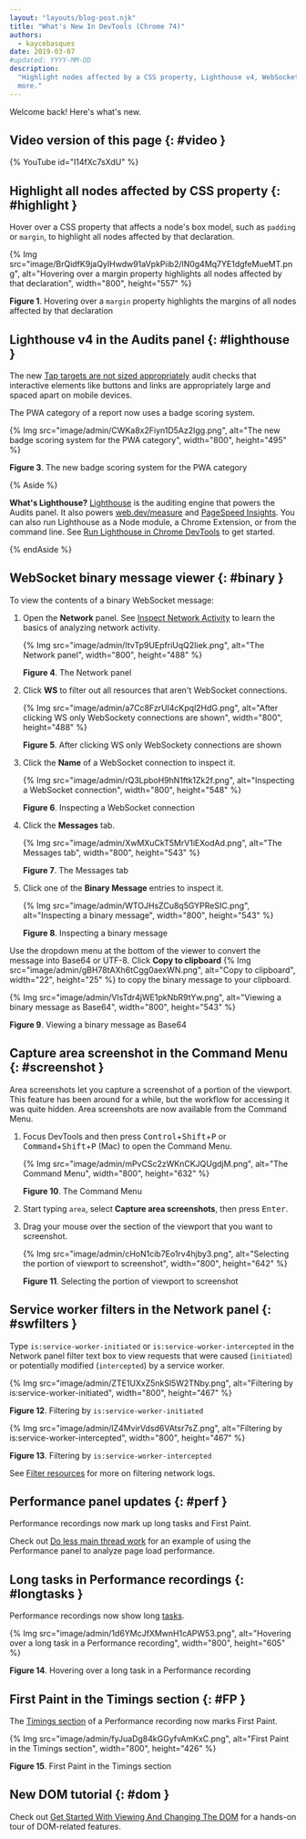 ```yaml
---
layout: "layouts/blog-post.njk"
title: "What's New In DevTools (Chrome 74)"
authors:
  - kaycebasques
date: 2019-03-07
#updated: YYYY-MM-DD
description:
  "Highlight nodes affected by a CSS property, Lighthouse v4, WebSocket binary message viewer, and
  more."
---
```


Welcome back! Here's what's new.

## Video version of this page {: #video }

{% YouTube id="I14fXc7sXdU" %}

## Highlight all nodes affected by CSS property {: #highlight }

Hover over a CSS property that affects a node's box model, such as `padding` or `margin`, to
highlight all nodes affected by that declaration.

{% Img src="image/BrQidfK9jaQyIHwdw91aVpkPiib2/lN0g4Mq7YE1dgfeMueMT.png", alt="Hovering over a margin property highlights all nodes affected by that declaration", width="800", height="557" %}

**Figure 1**. Hovering over a `margin` property highlights the margins of all nodes affected by that
declaration

## Lighthouse v4 in the Audits panel {: #lighthouse }

The new [Tap targets are not sized appropriately][1] audit checks that interactive elements like
buttons and links are appropriately large and spaced apart on mobile devices.

The PWA category of a report now uses a badge scoring system.

{% Img src="image/admin/CWKa8x2Fiyn1D5Az2Igg.png", alt="The new badge scoring system for the PWA category", width="800", height="495" %}

**Figure 3**. The new badge scoring system for the PWA category

{% Aside %}

**What's Lighthouse?** [Lighthouse][2] is the auditing engine that powers the Audits panel. It also
powers [web.dev/measure][3] and [PageSpeed Insights][4]. You can also run Lighthouse as a Node
module, a Chrome Extension, or from the command line. See [Run Lighthouse in Chrome DevTools][5] to
get started.

{% endAside %}

## WebSocket binary message viewer {: #binary }

To view the contents of a binary WebSocket message:

1.  Open the **Network** panel. See [Inspect Network Activity][6] to learn the basics of analyzing
    network activity.

    {% Img src="image/admin/ItvTp9UEpfriUqQ2Iiek.png", alt="The Network panel", width="800", height="488" %}

    **Figure 4**. The Network panel

2.  Click **WS** to filter out all resources that aren't WebSocket connections.

    {% Img src="image/admin/a7Cc8FzrUI4cKpql2HdG.png", alt="After clicking WS only WebSockety connections are shown", width="800", height="488" %}

    **Figure 5**. After clicking WS only WebSockety connections are shown

3.  Click the **Name** of a WebSocket connection to inspect it.

    {% Img src="image/admin/rQ3LpboH9hN1ftk1Zk2f.png", alt="Inspecting a WebSocket connection", width="800", height="548" %}

    **Figure 6**. Inspecting a WebSocket connection

4.  Click the **Messages** tab.

    {% Img src="image/admin/XwMXuCkT5MrV1iEXodAd.png", alt="The Messages tab", width="800", height="543" %}

    **Figure 7**. The Messages tab

5.  Click one of the **Binary Message** entries to inspect it.

    {% Img src="image/admin/WTOJHsZCu8q5GYPReSIC.png", alt="Inspecting a binary message", width="800", height="543" %}

    **Figure 8**. Inspecting a binary message

Use the dropdown menu at the bottom of the viewer to convert the message into Base64 or UTF-8. Click
**Copy to clipboard**
{% Img src="image/admin/gBH78tAXh6tCgg0aexWN.png", alt="Copy to clipboard", width="22", height="25" %} to copy the
binary message to your clipboard.

{% Img src="image/admin/VlsTdr4jWE1pkNbR9tYw.png", alt="Viewing a binary message as Base64", width="800", height="543" %}

**Figure 9**. Viewing a binary message as Base64

## Capture area screenshot in the Command Menu {: #screenshot }

Area screenshots let you capture a screenshot of a portion of the viewport. This feature has been
around for a while, but the workflow for accessing it was quite hidden. Area screenshots are now
available from the Command Menu.

1.  Focus DevTools and then press <kbd>Control</kbd>+<kbd>Shift</kbd>+<kbd>P</kbd> or
    <kbd>Command</kbd>+<kbd>Shift</kbd>+<kbd>P</kbd> (Mac) to open the Command Menu.

    {% Img src="image/admin/mPvCSc2zWKnCKJQUgdjM.png", alt="The Command Menu", width="800", height="632" %}

    **Figure 10**. The Command Menu

2.  Start typing `area`, select **Capture area screenshots**, then press <kbd>Enter</kbd>.
3.  Drag your mouse over the section of the viewport that you want to screenshot.

    {% Img src="image/admin/cHoN1cib7Eo1rv4hjby3.png", alt="Selecting the portion of viewport to screenshot", width="800", height="642" %}

    **Figure 11**. Selecting the portion of viewport to screenshot

## Service worker filters in the Network panel {: #swfilters }

Type `is:service-worker-initiated` or `is:service-worker-intercepted` in the Network panel filter
text box to view requests that were caused (`initiated`) or potentially modified (`intercepted`) by
a service worker.

{% Img src="image/admin/ZTE1UXxZ5nkSl5W2TNby.png", alt="Filtering by is:service-worker-initiated", width="800", height="467" %}

**Figure 12**. Filtering by `is:service-worker-initiated`

{% Img src="image/admin/lZ4MvirVdsd6VAtsr7sZ.png", alt="Filtering by is:service-worker-intercepted", width="800", height="467" %}

**Figure 13**. Filtering by `is:service-worker-intercepted`

See [Filter resources][7] for more on filtering network logs.

## Performance panel updates {: #perf }

Performance recordings now mark up long tasks and First Paint.

Check out [Do less main thread work][8] for an example of using the Performance panel to analyze
page load performance.

## Long tasks in Performance recordings {: #longtasks }

Performance recordings now show long [tasks][9].

{% Img src="image/admin/1d6YMcJfXMwnH1cAPW53.png", alt="Hovering over a long task in a Performance recording", width="800", height="605" %}

**Figure 14**. Hovering over a long task in a Performance recording

## First Paint in the Timings section {: #FP }

The [Timings section][10] of a Performance recording now marks First Paint.

{% Img src="image/admin/fyJuaDg84kGGyfvAmKxC.png", alt="First Paint in the Timings section", width="800", height="426" %}

**Figure 15**. First Paint in the Timings section

## New DOM tutorial {: #dom }

Check out [Get Started With Viewing And Changing The DOM][11] for a hands-on tour of DOM-related
features.

[1]: /web/tools/lighthouse/audits/tap-targets
[2]: /web/tools/lighthouse
[3]: https://web.dev/measure
[4]: /speed/pagespeed/insights
[5]: /web/tools/lighthouse#devtools
[6]: /docs/devtools/network
[7]: /docs/devtools/network#filter
[8]: /docs/devtools/speed/get-started#main
[9]: https://w3c.github.io/longtasks/#sec-terminology
[10]: /blog/new-in-devtools-72#metrics
[11]: /docs/devtools/dom

